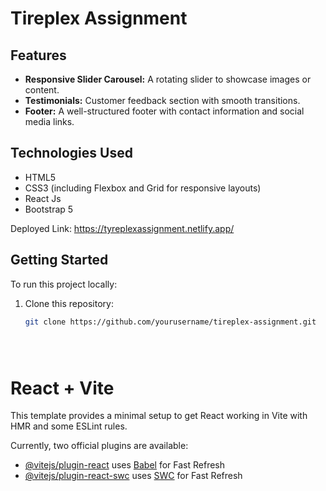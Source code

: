 # Tireplex Assignment


## Features

- **Responsive Slider Carousel:** A rotating slider to showcase images or content.
- **Testimonials:** Customer feedback section with smooth transitions.
- **Footer:** A well-structured footer with contact information and social media links.

## Technologies Used

- HTML5
- CSS3 (including Flexbox and Grid for responsive layouts)
- React Js
- Bootstrap 5

Deployed Link: https://tyreplexassignment.netlify.app/
## Getting Started

To run this project locally:

1. Clone this repository:
   ```bash
   git clone https://github.com/yourusername/tireplex-assignment.git





# React + Vite

This template provides a minimal setup to get React working in Vite with HMR and some ESLint rules.

Currently, two official plugins are available:

- [@vitejs/plugin-react](https://github.com/vitejs/vite-plugin-react/blob/main/packages/plugin-react/README.md) uses [Babel](https://babeljs.io/) for Fast Refresh
- [@vitejs/plugin-react-swc](https://github.com/vitejs/vite-plugin-react-swc) uses [SWC](https://swc.rs/) for Fast Refresh
